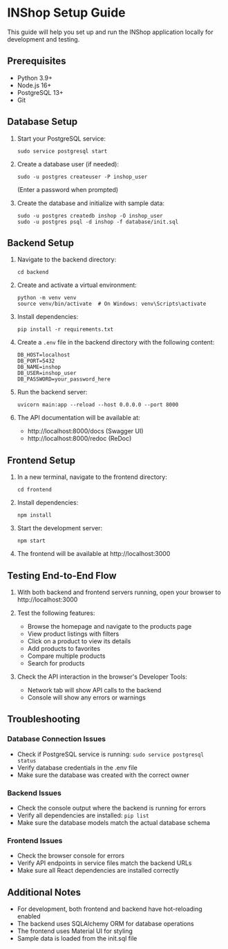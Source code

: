 # INShop Setup Guide

This guide will help you set up and run the INShop application locally for development and testing.

## Prerequisites

- Python 3.9+ 
- Node.js 16+
- PostgreSQL 13+
- Git

## Database Setup

1. Start your PostgreSQL service:
   ```
   sudo service postgresql start
   ```

2. Create a database user (if needed):
   ```
   sudo -u postgres createuser -P inshop_user
   ```
   (Enter a password when prompted)

3. Create the database and initialize with sample data:
   ```
   sudo -u postgres createdb inshop -O inshop_user
   sudo -u postgres psql -d inshop -f database/init.sql
   ```

## Backend Setup

1. Navigate to the backend directory:
   ```
   cd backend
   ```

2. Create and activate a virtual environment:
   ```
   python -m venv venv
   source venv/bin/activate  # On Windows: venv\Scripts\activate
   ```

3. Install dependencies:
   ```
   pip install -r requirements.txt
   ```

4. Create a `.env` file in the backend directory with the following content:
   ```
   DB_HOST=localhost
   DB_PORT=5432
   DB_NAME=inshop
   DB_USER=inshop_user
   DB_PASSWORD=your_password_here
   ```

5. Run the backend server:
   ```
   uvicorn main:app --reload --host 0.0.0.0 --port 8000
   ```

6. The API documentation will be available at:
   - http://localhost:8000/docs (Swagger UI)
   - http://localhost:8000/redoc (ReDoc)

## Frontend Setup

1. In a new terminal, navigate to the frontend directory:
   ```
   cd frontend
   ```

2. Install dependencies:
   ```
   npm install
   ```

3. Start the development server:
   ```
   npm start
   ```

4. The frontend will be available at http://localhost:3000

## Testing End-to-End Flow

1. With both backend and frontend servers running, open your browser to http://localhost:3000

2. Test the following features:
   - Browse the homepage and navigate to the products page
   - View product listings with filters
   - Click on a product to view its details
   - Add products to favorites
   - Compare multiple products
   - Search for products

3. Check the API interaction in the browser's Developer Tools:
   - Network tab will show API calls to the backend
   - Console will show any errors or warnings

## Troubleshooting

### Database Connection Issues
- Check if PostgreSQL service is running: `sudo service postgresql status`
- Verify database credentials in the .env file
- Make sure the database was created with the correct owner

### Backend Issues
- Check the console output where the backend is running for errors
- Verify all dependencies are installed: `pip list`
- Make sure the database models match the actual database schema

### Frontend Issues
- Check the browser console for errors
- Verify API endpoints in service files match the backend URLs
- Make sure all React dependencies are installed correctly

## Additional Notes

- For development, both frontend and backend have hot-reloading enabled
- The backend uses SQLAlchemy ORM for database operations
- The frontend uses Material UI for styling
- Sample data is loaded from the init.sql file
